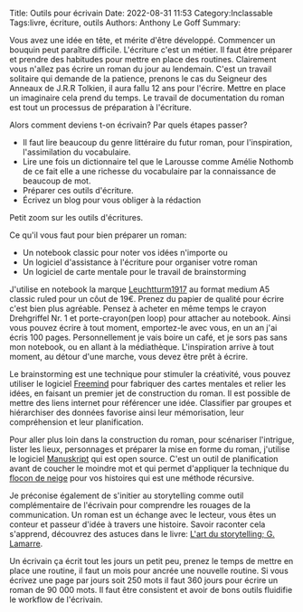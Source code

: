 Title: Outils pour écrivain
Date: 2022-08-31 11:53
Category:Inclassable
Tags:livre, écriture, outils
Authors: Anthony Le Goff
Summary:

Vous avez une idée en tête, et mérite d'être développé. Commencer un bouquin peut paraître difficile. L'écriture c'est un métier. Il faut être préparer et prendre des habitudes pour mettre en place des routines. Clairement vous n'allez pas écrire un roman du jour au lendemain. C'est un travail solitaire qui demande de la patience, prenons le cas du Seigneur des Anneaux de J.R.R Tolkien, il aura fallu 12 ans pour l'écrire. Mettre en place un imaginaire cela prend du temps. Le travail de documentation du roman est tout un processus de préparation à l'écriture.

Alors comment deviens t-on écrivain? Par quels étapes passer?

* Il faut lire beaucoup du genre littéraire du futur roman, pour l'inspiration, l'assimilation du vocabulaire.
* Lire une fois un dictionnaire tel que le Larousse comme Amélie Nothomb de ce fait elle a une richesse du vocabulaire par la connaissance de beaucoup de mot.
* Préparer ces outils d'écriture.
* Écrivez un blog pour vous obliger à la rédaction

Petit zoom sur les outils d'écritures.

Ce qu'il vous faut pour bien préparer un roman:

* Un notebook classic pour noter vos idées n'importe ou
* Un logiciel d'assistance à l'écriture pour organiser votre roman
* Un logiciel de carte mentale pour le travail de brainstorming

J'utilise en notebook la marque [Leuchtturm1917](https://www.leuchtturm1917.com) au format medium A5 classic ruled pour un côut de 19€. Prenez du papier de qualité pour écrire c'est bien plus agréable. Pensez à acheter en même temps le crayon Drehgriffel Nr. 1 et porte-crayon(pen loop) pour attacher au notebook. Ainsi vous pouvez écrire à tout moment, emportez-le avec vous, en un an j'ai écris 100 pages. Personnellement je vais boire un café, et je sors pas sans mon notebook, ou en allant à la médiathèque. L'inspiration arrive à tout moment, au détour d'une marche, vous devez être prêt à écrire.

Le brainstorming est une technique pour stimuler la créativité, vous pouvez utiliser le logiciel [Freemind](https://freemind.fr.softonic.com/?ex=DINS-162.0) pour fabriquer des cartes mentales et relier les idées, en faisant un premier jet de construction du roman. Il est possible de mettre des liens internet pour référencer une idée. Classifier par groupes et hiérarchiser des données favorise ainsi leur mémorisation, leur compréhension et leur planification.

Pour aller plus loin dans la construction du roman, pour scénariser l'intrigue, lister les lieux, personnages et préparer la mise en forme du roman, j'utilise le logiciel [Manuskript](https://www.theologeek.ch/manuskript/) qui est open source. C'est un outil de planification avant de coucher le moindre mot et qui permet d'appliquer la technique du [flocon de neige](https://www.labetalectrice.com/2016/08/14/la-methode-du-flocon-de-neige-snowflake-method/) pour vos histoires qui est une méthode récursive.

Je préconise également de s'initier au storytelling comme outil complémentaire de l'écrivain pour comprendre les rouages de la communication. Un roman est un échange avec le lecteur, vous êtes un conteur et passeur d'idée à travers une histoire. Savoir raconter cela s'apprend, découvrez des astuces dans le livre: [L'art du storytelling; G. Lamarre](https://www.amazon.fr/dp/2350174263/ref=cm_sw_r_tw_dp_PSWCE6ZBNTQS74G7QGMF).

Un écrivain ça écrit tout les jours un petit peu, prenez le temps de mettre en place une routine, il faut un mois pour ancrée une nouvelle routine. Si vous écrivez une page par jours soit 250 mots il faut 360 jours pour écrire un roman de 90 000 mots. Il faut être consistent et avoir de bons outils fluidifie le workflow de l'écrivain.